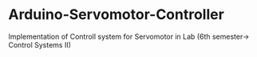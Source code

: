 # Arduino-Servomotor-Controller
Implementation of Controll system for Servomotor in Lab (6th semester-> Control Systems II)

